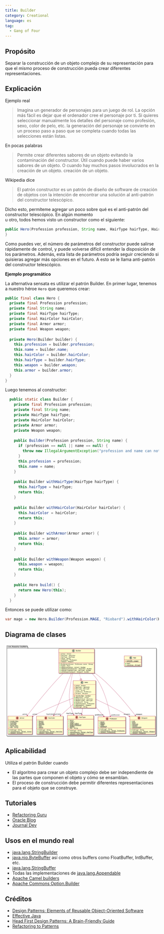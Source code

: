 ```yaml
---
title: Builder
category: Creational
language: es
tag:
  - Gang of Four
---
```


## Propósito

Separar la construcción de un objeto complejo de su representación para que el mismo proceso de
construcción pueda crear diferentes representaciones.

## Explicación

Ejemplo real

> Imagina un generador de personajes para un juego de rol. La opción más fácil es dejar que el ordenador
> cree el personaje por ti. Si quieres seleccionar manualmente los detalles del personaje como
> profesión, sexo, color de pelo, etc. la generación del personaje se convierte en un proceso paso a paso que
> se completa cuando todas las selecciones están listas.

En pocas palabras

> Permite crear diferentes sabores de un objeto evitando la contaminación del constructor. Útil
> cuando puede haber varios sabores de un objeto. O cuando hay muchos pasos involucrados en la creación de un objeto.
> creación de un objeto.

Wikipedia dice

> El patrón constructor es un patrón de diseño de software de creación de objetos con la intención de encontrar
> una solución al anti-patrón del constructor telescópico.


Dicho esto, permíteme agregar un poco sobre qué es el anti-patrón del constructor telescópico. En algún momento  
u otro, todos hemos visto un constructor como el siguiente:

```java
public Hero(Profession profession, String name, HairType hairType, HairColor hairColor, Armor armor, Weapon weapon) {
}
```

Como puedes ver, el número de parámetros del constructor puede salirse rápidamente de control, y puede volverse difícil
entender la disposición de los parámetros. Además, esta lista de parámetros podría seguir creciendo si quisieras agregar
más opciones en el futuro. A esto se le llama anti-patrón del constructor telescópico.

**Ejemplo programático**

La alternativa sensata es utilizar el patrón Builder. En primer lugar, tenemos a nuestro héroe `Hero` que queremos
crear:

```java
public final class Hero {
  private final Profession profession;
  private final String name;
  private final HairType hairType;
  private final HairColor hairColor;
  private final Armor armor;
  private final Weapon weapon;

  private Hero(Builder builder) {
    this.profession = builder.profession;
    this.name = builder.name;
    this.hairColor = builder.hairColor;
    this.hairType = builder.hairType;
    this.weapon = builder.weapon;
    this.armor = builder.armor;
  }
}
```

Luego tenemos al constructor:

```java
  public static class Builder {
    private final Profession profession;
    private final String name;
    private HairType hairType;
    private HairColor hairColor;
    private Armor armor;
    private Weapon weapon;

    public Builder(Profession profession, String name) {
      if (profession == null || name == null) {
        throw new IllegalArgumentException("profession and name can not be null");
      }
      this.profession = profession;
      this.name = name;
    }

    public Builder withHairType(HairType hairType) {
      this.hairType = hairType;
      return this;
    }

    public Builder withHairColor(HairColor hairColor) {
      this.hairColor = hairColor;
      return this;
    }

    public Builder withArmor(Armor armor) {
      this.armor = armor;
      return this;
    }

    public Builder withWeapon(Weapon weapon) {
      this.weapon = weapon;
      return this;
    }

    public Hero build() {
      return new Hero(this);
    }
  }
```

Entonces se puede utilizar como:

```java
var mage = new Hero.Builder(Profession.MAGE, "Riobard").withHairColor(HairColor.BLACK).withWeapon(Weapon.DAGGER).build();
```

## Diagrama de clases

![alt text](../../../builder/etc/builder.urm.png "Builder diagrama de clases")

## Aplicabilidad

Utiliza el patrón Builder cuando

* El algoritmo para crear un objeto complejo debe ser independiente de las partes que componen el objeto y cómo se
  ensamblan.
* El proceso de construcción debe permitir diferentes representaciones para el objeto que se construye.

## Tutoriales

* [Refactoring Guru](https://refactoring.guru/design-patterns/builder)
* [Oracle Blog](https://blogs.oracle.com/javamagazine/post/exploring-joshua-blochs-builder-design-pattern-in-java)
* [Journal Dev](https://www.journaldev.com/1425/builder-design-pattern-in-java)

## Usos en el mundo real

* [java.lang.StringBuilder](http://docs.oracle.com/javase/8/docs/api/java/lang/StringBuilder.html)
* [java.nio.ByteBuffer](http://docs.oracle.com/javase/8/docs/api/java/nio/ByteBuffer.html#put-byte-) así como otros
  buffers
  como FloatBuffer, IntBuffer, etc.
* [java.lang.StringBuffer](http://docs.oracle.com/javase/8/docs/api/java/lang/StringBuffer.html#append-boolean-)
* Todas las implementaciones
  de [java.lang.Appendable](http://docs.oracle.com/javase/8/docs/api/java/lang/Appendable.html)
* [Apache Camel builders](https://github.com/apache/camel/tree/0e195428ee04531be27a0b659005e3aa8d159d23/camel-core/src/main/java/org/apache/camel/builder)
* [Apache Commons Option.Builder](https://commons.apache.org/proper/commons-cli/apidocs/org/apache/commons/cli/Option.Builder.html)

## Créditos

* [Design Patterns: Elements of Reusable Object-Oriented Software](https://www.amazon.com/gp/product/0201633612/ref=as_li_tl?ie=UTF8&camp=1789&creative=9325&creativeASIN=0201633612&linkCode=as2&tag=javadesignpat-20&linkId=675d49790ce11db99d90bde47f1aeb59)
* [Effective Java](https://www.amazon.com/gp/product/0134685997/ref=as_li_tl?ie=UTF8&camp=1789&creative=9325&creativeASIN=0134685997&linkCode=as2&tag=javadesignpat-20&linkId=4e349f4b3ff8c50123f8147c828e53eb)
* [Head First Design Patterns: A Brain-Friendly Guide](https://www.amazon.com/gp/product/0596007124/ref=as_li_tl?ie=UTF8&camp=1789&creative=9325&creativeASIN=0596007124&linkCode=as2&tag=javadesignpat-20&linkId=6b8b6eea86021af6c8e3cd3fc382cb5b)
* [Refactoring to Patterns](https://www.amazon.com/gp/product/0321213351/ref=as_li_tl?ie=UTF8&camp=1789&creative=9325&creativeASIN=0321213351&linkCode=as2&tag=javadesignpat-20&linkId=2a76fcb387234bc71b1c61150b3cc3a7)
